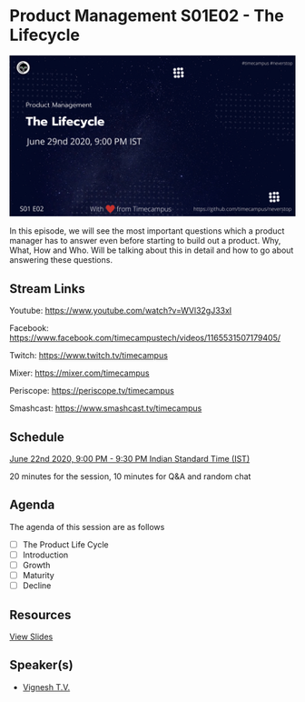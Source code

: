 # Product Management S01E02 - The Lifecycle

[![alt text](PM-S01E02.png "Watch/Subscribe to the video")](https://www.youtube.com/watch?v=WVl32gJ33xI)

In this episode, we will see the most important questions which a product manager has to answer even before starting to build out a product. Why, What, How and Who. Will be talking about this in detail and how to go about answering these questions.

## Stream Links

Youtube: https://www.youtube.com/watch?v=WVl32gJ33xI

Facebook: https://www.facebook.com/timecampustech/videos/1165531507179405/

Twitch: https://www.twitch.tv/timecampus

Mixer: https://mixer.com/timecampus

Periscope: https://periscope.tv/timecampus

Smashcast: https://www.smashcast.tv/timecampus

## Schedule

[June 22nd 2020, 9:00 PM - 9:30 PM Indian Standard Time (IST)](https://calendar.google.com/event?action=TEMPLATE&tmeid=MmhtNGhoZWE3dGVtYXJpM3U5cDhsbWFjdm4gdGltZWNhbXB1cy5jb21fM2hxNHB0a3MwbGUycm5kMGowMW82MDE0YWdAZw&tmsrc=timecampus.com_3hq4ptks0le2rnd0j01o6014ag%40group.calendar.google.com)

20 minutes for the session, 10 minutes for Q&A and random chat

## Agenda

The agenda of this session are as follows

- [ ] The Product Life Cycle
- [ ] Introduction
- [ ] Growth
- [ ] Maturity
- [ ] Decline

## Resources

[View Slides](https://docs.google.com/presentation/d/1ayIzTUt8BxldI7l8xsf0VOwLzw9PJuF9-khesY_H0uw/edit?usp=sharing)

## Speaker(s)

- [Vignesh T.V.](http://tvvignesh.com/)